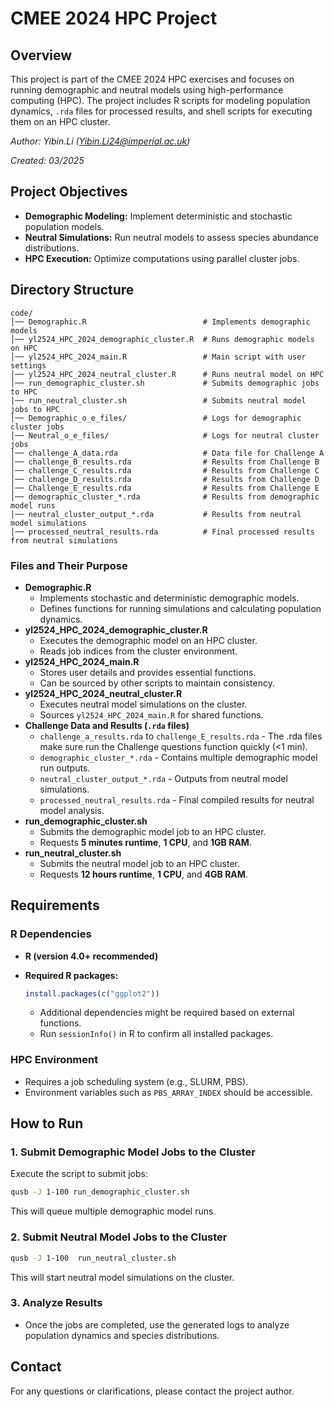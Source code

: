 # CMEE 2024 HPC Project

## Overview

This project is part of the CMEE 2024 HPC exercises and focuses on running demographic and neutral models using high-performance computing (HPC). The project includes R scripts for modeling population dynamics, `.rda` files for processed results, and shell scripts for executing them on an HPC cluster.

*Author: Yibin.Li ([Yibin.Li24\@imperial.ac.uk](mailto:Yibin.Li24@imperial.ac.uk))*

*Created: 03/2025*

## Project Objectives

-   **Demographic Modeling:** Implement deterministic and stochastic population models.
-   **Neutral Simulations:** Run neutral models to assess species abundance distributions.
-   **HPC Execution:** Optimize computations using parallel cluster jobs.

## Directory Structure

```         
code/
│── Demographic.R                          # Implements demographic models
│── yl2524_HPC_2024_demographic_cluster.R  # Runs demographic models on HPC
│── yl2524_HPC_2024_main.R                 # Main script with user settings
│── yl2524_HPC_2024_neutral_cluster.R      # Runs neutral model on HPC
│── run_demographic_cluster.sh             # Submits demographic jobs to HPC
│── run_neutral_cluster.sh                 # Submits neutral model jobs to HPC
│── Demographic_o_e_files/                 # Logs for demographic cluster jobs
│── Neutral_o_e_files/                     # Logs for neutral cluster jobs
│── challenge_A_data.rda                   # Data file for Challenge A
│── challenge_B_results.rda                # Results from Challenge B
│── challenge_C_results.rda                # Results from Challenge C
│── challenge_D_results.rda                # Results from Challenge D
│── Challenge_E_results.rda                # Results from Challenge E
│── demographic_cluster_*.rda              # Results from demographic model runs
│── neutral_cluster_output_*.rda           # Results from neutral model simulations
│── processed_neutral_results.rda          # Final processed results from neutral simulations
```

### **Files and Their Purpose**

-   **Demographic.R**
    -   Implements stochastic and deterministic demographic models.
    -   Defines functions for running simulations and calculating population dynamics.
-   **yl2524_HPC_2024_demographic_cluster.R**
    -   Executes the demographic model on an HPC cluster.
    -   Reads job indices from the cluster environment.
-   **yl2524_HPC_2024_main.R**
    -   Stores user details and provides essential functions.
    -   Can be sourced by other scripts to maintain consistency.
-   **yl2524_HPC_2024_neutral_cluster.R**
    -   Executes neutral model simulations on the cluster.
    -   Sources `yl2524_HPC_2024_main.R` for shared functions.
-   **Challenge Data and Results (`.rda` files)**
    -   `challenge_a_results.rda` to `challenge_E_results.rda` - The .rda files make sure run the Challenge questions function quickly (\<1 min).
    -   `demographic_cluster_*.rda` - Contains multiple demographic model run outputs.
    -   `neutral_cluster_output_*.rda` - Outputs from neutral model simulations.
    -   `processed_neutral_results.rda` - Final compiled results for neutral model analysis.
-   **run_demographic_cluster.sh**
    -   Submits the demographic model job to an HPC cluster.
    -   Requests **5 minutes runtime**, **1 CPU**, and **1GB RAM**.
-   **run_neutral_cluster.sh**
    -   Submits the neutral model job to an HPC cluster.
    -   Requests **12 hours runtime**, **1 CPU**, and **4GB RAM**.

## Requirements

### **R Dependencies**

-   **R (version 4.0+ recommended)**

-   **Required R packages:**

    ``` r
    install.packages(c("ggplot2"))
    ```

    -   Additional dependencies might be required based on external functions.
    -   Run `sessionInfo()` in R to confirm all installed packages.

### **HPC Environment**

-   Requires a job scheduling system (e.g., SLURM, PBS).
-   Environment variables such as `PBS_ARRAY_INDEX` should be accessible.

## How to Run

### **1. Submit Demographic Model Jobs to the Cluster**

Execute the script to submit jobs:

``` sh
qusb -J 1-100 run_demographic_cluster.sh
```

This will queue multiple demographic model runs.

### **2. Submit Neutral Model Jobs to the Cluster**

``` sh
qusb -J 1-100  run_neutral_cluster.sh
```

This will start neutral model simulations on the cluster.

### **3. Analyze Results**

-   Once the jobs are completed, use the generated logs to analyze population dynamics and species distributions.

## Contact

For any questions or clarifications, please contact the project author.
